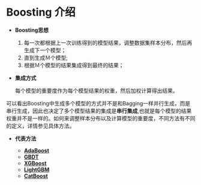 # Boosting 介绍

+ **Boosting思想**

   1. 每一次都根据上一次训练得到的模型结果，调整数据集样本分布，然后再生成下一个模型；
   2. 直到生成Ｍ个模型;
   3. 根据Ｍ个模型的结果集成得到最终的结果；
  
+ **集成方式**

   每个模型的重要度作为每个模型结果的权重，然后加权计算得出结果。
   
 可以看出Boosting中生成多个模型的方式并不是和Bagging一样并行生成，而是串行生成，因此也决定了多个模型结果的集成是**串行集成**,也就是每个模型的结果权重并不是一样的。如何来调整样本分布以及计算模型的重要度，不同方法有不同的定义，详情参见具体方法。
 
+ **代表方法**

   + **[AdaBoost](https://github.com/Anfany/Machine-Learning-for-Beginner-by-Python3/tree/master/Boosting/AdaBoost)**
   + **[GBDT](https://github.com/Anfany/Machine-Learning-for-Beginner-by-Python3/tree/master/Boosting/GBDT)**
   + **[XGBoost](https://github.com/Anfany/Machine-Learning-for-Beginner-by-Python3/tree/master/Boosting/XGBoost)**
   + **[LightGBM](https://github.com/Anfany/Machine-Learning-for-Beginner-by-Python3/tree/master/Boosting/LightGBM)**  
   + **[CatBoost](https://github.com/Anfany/Machine-Learning-for-Beginner-by-Python3/tree/master/Boosting/CatBoost)**


